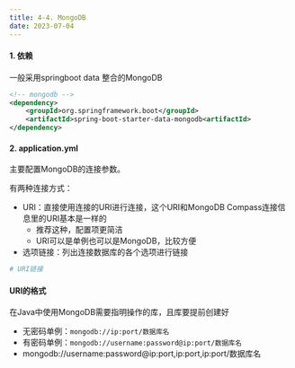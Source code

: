 ```yaml
---
title: 4-4. MongoDB
date: 2023-07-04
---
```

#### 1. 依赖
一般采用springboot data 整合的MongoDB
```xml
<!-- mongodb -->
<dependency>
    <groupId>org.springframework.boot</groupId>
    <artifactId>spring-boot-starter-data-mongodb<artifactId>
</dependency>
```

#### 2. application.yml
主要配置MongoDB的连接参数。

有两种连接方式：
- URI：直接使用连接的URI进行连接，这个URI和MongoDB Compass连接信息里的URI基本是一样的
    - 推荐这种，配置项更简洁
    - URI可以是单例也可以是MongoDB，比较方便
- 选项链接：列出连接数据库的各个选项进行链接
```yml
# URI链接
```

#### URI的格式
在Java中使用MongoDB需要指明操作的库，且库要提前创建好
- 无密码单例：`mongodb://ip:port/数据库名`
- 有密码单例：`mongodb://username:password@ip:port/数据库名`
- mongodb://username:password@ip:port,ip:port,ip:port/数据库名

